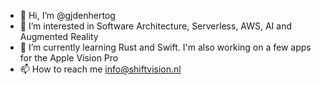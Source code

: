 - 👋 Hi, I’m @gjdenhertog
- 👀 I’m interested in Software Architecture, Serverless, AWS, AI and Augmented Reality 
- 🌱 I’m currently learning Rust and Swift. I'm also working on a few apps for the Apple Vision Pro
- 📫 How to reach me info@shiftvision.nl

<!---
gjdenhertog/gjdenhertog is a ✨ special ✨ repository because its `README.md` (this file) appears on your GitHub profile.
You can click the Preview link to take a look at your changes.
--->
